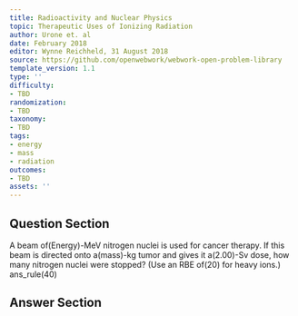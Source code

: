 ```yaml
---
title: Radioactivity and Nuclear Physics
topic: Therapeutic Uses of Ionizing Radiation
author: Urone et. al
date: February 2018
editor: Wynne Reichheld, 31 August 2018
source: https://github.com/openwebwork/webwork-open-problem-library
template_version: 1.1
type: ''
difficulty:
- TBD
randomization:
- TBD
taxonomy:
- TBD
tags:
- energy
- mass
- radiation
outcomes:
- TBD
assets: ''
---
```


## Question Section 

A beam of(Energy)-MeV nitrogen nuclei is used for cancer therapy. If this beam is directed onto a(mass)-kg tumor and gives it a(2.00)-Sv dose, how many nitrogen nuclei were stopped? (Use an RBE of(20) for heavy ions.) 
ans_rule(40)



## Answer Section

